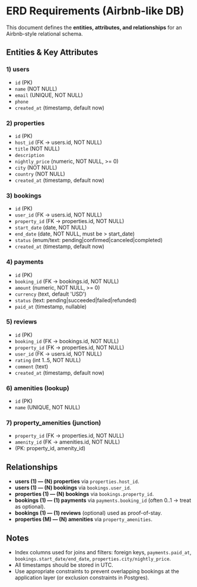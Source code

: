 # ERD Requirements (Airbnb-like DB)

This document defines the **entities, attributes, and relationships** for an Airbnb-style relational schema.

## Entities & Key Attributes

### 1) users
- `id` (PK)
- `name` (NOT NULL)
- `email` (UNIQUE, NOT NULL)
- `phone`
- `created_at` (timestamp, default now)

### 2) properties
- `id` (PK)
- `host_id` (FK → users.id, NOT NULL)
- `title` (NOT NULL)
- `description`
- `nightly_price` (numeric, NOT NULL, >= 0)
- `city` (NOT NULL)
- `country` (NOT NULL)
- `created_at` (timestamp, default now)

### 3) bookings
- `id` (PK)
- `user_id` (FK → users.id, NOT NULL)
- `property_id` (FK → properties.id, NOT NULL)
- `start_date` (date, NOT NULL)
- `end_date` (date, NOT NULL, must be > start_date)
- `status` (enum/text: pending|confirmed|canceled|completed)
- `created_at` (timestamp, default now)

### 4) payments
- `id` (PK)
- `booking_id` (FK → bookings.id, NOT NULL)
- `amount` (numeric, NOT NULL, >= 0)
- `currency` (text, default 'USD')
- `status` (text: pending|succeeded|failed|refunded)
- `paid_at` (timestamp, nullable)

### 5) reviews
- `id` (PK)
- `booking_id` (FK → bookings.id, NOT NULL)
- `property_id` (FK → properties.id, NOT NULL)
- `user_id` (FK → users.id, NOT NULL)
- `rating` (int 1..5, NOT NULL)
- `comment` (text)
- `created_at` (timestamp, default now)

### 6) amenities (lookup)
- `id` (PK)
- `name` (UNIQUE, NOT NULL)

### 7) property_amenities (junction)
- `property_id` (FK → properties.id, NOT NULL)
- `amenity_id`  (FK → amenities.id, NOT NULL)
- (PK: property_id, amenity_id)

## Relationships
- **users (1) — (N) properties** via `properties.host_id`.
- **users (1) — (N) bookings** via `bookings.user_id`.
- **properties (1) — (N) bookings** via `bookings.property_id`.
- **bookings (1) — (1) payments** via `payments.booking_id` (often 0..1 → treat as optional).
- **bookings (1) — (1) reviews** (optional) used as proof-of-stay.
- **properties (M) — (N) amenities** via `property_amenities`.

## Notes
- Index columns used for joins and filters: foreign keys, `payments.paid_at`, `bookings.start_date/end_date`, `properties.city/nightly_price`.
- All timestamps should be stored in UTC.
- Use appropriate constraints to prevent overlapping bookings at the application layer (or exclusion constraints in Postgres).


